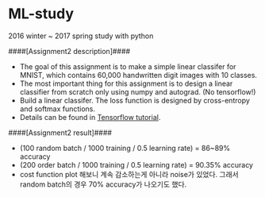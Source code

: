 # ML-study
2016 winter ~ 2017 spring study with python

####[Assignment2 description]####
* The goal of this assignment is to make a simple linear classifer for MNIST, which contains 60,000 handwritten digit images with 10 classes.
* The most important thing for this assignment is to design a linear classifier from scratch only using numpy and autograd. (No tensorflow!)
* Build a linear classifer. The loss function is designed by cross-entropy and softmax functions.
*  Details can be found in [Tensorflow tutorial](https://www.tensorflow.org/tutorials/mnist/beginners/).

####[Assignment2 result]####
* (100 random batch / 1000 training / 0.5 learning rate) = 86~89% accuracy
* (200 order batch / 1000 training / 0.5 learning rate) = 90.35% accuracy
* cost function plot 해보니 계속 감소하는게 아니라 noise가 있었다. 그래서 random batch의 경우 70% accuracy가 나오기도 했다.
